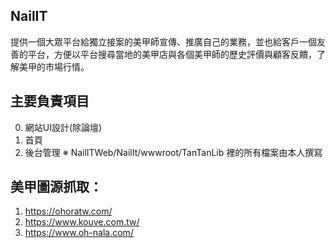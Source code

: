 ## NailIT
提供一個大眾平台給獨立接案的美甲師宣傳、推廣自己的業務，並也給客戶一個友善的平台，方便以平台搜尋當地的美甲店與各個美甲師的歷史評價與顧客反饋，了解美甲的市場行情。
## 主要負責項目
0. 網站UI設計(除論壇)
1. 首頁
2. 後台管理
※ NailITWeb/NailIt/wwwroot/TanTanLib 裡的所有檔案由本人撰寫

## 美甲圖源抓取：
1. https://ohoratw.com/
2. https://www.kouve.com.tw/
3. https://www.oh-nala.com/
